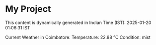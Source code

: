 # My Project

This content is dynamically generated in Indian Time (IST): 2025-01-20 01:06:31 IST


Current Weather in Coimbatore:
Temperature: 22.88 °C
Condition: mist
